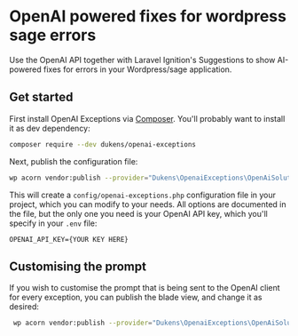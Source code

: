 # OpenAI powered fixes for wordpress sage errors

Use the OpenAI API together with Laravel Ignition's Suggestions to show AI-powered fixes for errors in your Wordpress/sage application.

## Get started

First install OpenAI Exceptions via [Composer](https://getcomposer.org/). You'll probably want to install it as dev dependency:

```bash
composer require --dev dukens/openai-exceptions
```

Next, publish the configuration file:

```bash
wp acorn vendor:publish --provider="Dukens\OpenaiExceptions\OpenAiSolutionServiceProvider" --tag="config"
```

This will create a `config/openai-exceptions.php` configuration file in your project, which you can modify to your needs. All options are documented in the file, but the only one you need is your OpenAI API key, which you'll specify in your `.env` file:

```
OPENAI_API_KEY={YOUR KEY HERE}
```

## Customising the prompt

If you wish to customise the prompt that is being sent to the OpenAI client for every exception, you can publish the blade view, and change it as desired:

```bash
 wp acorn vendor:publish --provider="Dukens\OpenaiExceptions\OpenAiSolutionServiceProvider" --tag="views"
```
